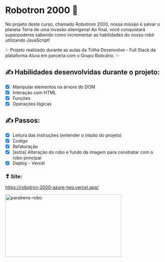 # Robotron 2000 🤖

No projeto deste curso, chamado Robotrom 2000, nossa missão é salvar o planeta Terra de uma invasão alienígena! Ao final, você conquistará superpoderes sabendo como incrementar as habilidades do nosso robô utilizando JavaScript!

✨ Projeto realizado durante as aulas da Trilha Desenvolve - Full Stack da plataforma Alura em parceria com o Grupo Boticário. ✨

## ✍ Habilidades desenvolvidas durante o projeto:
- [x]  Manipular elementos na árvore do DOM
- [x]  Interação com HTML
- [x]  Funções
- [x]  Operações lógicas

## ✍ Passos:
- [x]  Leitura das instruções (entender o intuito do projeto)
- [x]  Codigo
- [x]  Refatoração
- [x]  [extra] Alteração do robo e fundo da imagem para constratar com o robo principal
- [x]  Deploy - Vercel

### ❣ Site:
https://robotron-2000-azure-two.vercel.app/

<img alt="parabens-robo" height="200" width="370" src="https://github.com/EricaSantos-FullStack/robotron-2000/assets/71906862/1d7353f3-3247-4e60-868d-7bc36cc6e51c">
